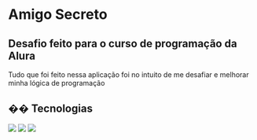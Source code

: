 <h1>Amigo Secreto</h1>
<h2>Desafio feito para o curso de programação da Alura</h2>

<p>Tudo que foi feito nessa aplicação foi no intuito de me desafiar e melhorar minha lógica de programação</p>

## �� Tecnologias
<div>
  <img src="https://img.shields.io/badge/HTML-239120?style=for-the-badge&logo=html5&logoColor=white">
  <img src="https://img.shields.io/badge/CSS-239120?&style=for-the-badge&logo=css3&logoColor=white">
  <img src="https://img.shields.io/badge/JavaScript-F7DF1E?style=for-the-badge&logo=javascript&logoColor=black">
</div>
